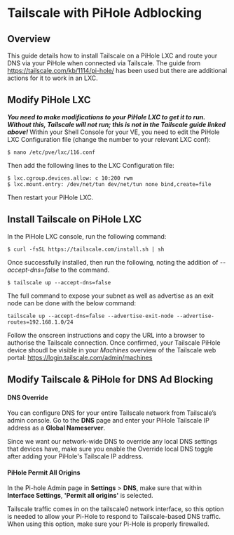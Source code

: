 # Tailscale with PiHole Adblocking
## Overview

This guide details how to install Tailscale on a PiHole LXC and route your DNS via your PiHole when connected via Tailscale. The guide from https://tailscale.com/kb/1114/pi-hole/ has been used but there are additional actions for it to work in an LXC.

## Modify PiHole LXC

***You need to make modifications to your PiHole LXC to get it to run. Without this, Tailscale will not run; this is not in the Tailscale guide linked above!*** Within your Shell Console for your VE, you need to edit the PiHole LXC Configuration file (change the number to your relevant LXC conf):

```
$ nano /etc/pve/lxc/116.conf
```

Then add the following lines to the LXC Configuration file:

```
$ lxc.cgroup.devices.allow: c 10:200 rwm
$ lxc.mount.entry: /dev/net/tun dev/net/tun none bind,create=file
```

Then restart your PiHole LXC.

## Install Tailscale on PiHole LXC

In the PiHole LXC console, run the following command:

```
$ curl -fsSL https://tailscale.com/install.sh | sh
```

Once successfully installed, then run the following, noting the addition of *--accept-dns=false* to the command.

```
$ tailscale up --accept-dns=false
```

The full command to expose your subnet as well as advertise as an exit node can be done with the below command:

```
tailscale up --accept-dns=false --advertise-exit-node --advertise-routes=192.168.1.0/24
```

Follow the onscreen instructions and copy the URL into a browser to authorise the Tailscale connection. Once confirmed, your Tailscale PiHole device shoudl be visible in your *Machines* overview of the Tailscale web portal: https://login.tailscale.com/admin/machines

## Modify Tailscale & PiHole for DNS Ad Blocking
#### DNS Override

You can configure DNS for your entire Tailscale network from Tailscale’s admin console. Go to the **DNS** page and enter your PiHole Tailscale IP address as a **Global Nameserver**.

Since we want our network-wide DNS to override any local DNS settings that devices have, make sure you enable the Override local DNS toggle after adding your PiHole's Tailscale IP address.

#### PiHole Permit All Origins
In the Pi-hole Admin page in **Settings** > **DNS**, make sure that within **Interface Settings**, **'Permit all origins'** is selected.

Tailscale traffic comes in on the tailscale0 network interface, so this option is needed to allow your Pi-Hole to respond to Tailscale-based DNS traffic. When using this option, make sure your Pi-Hole is properly firewalled.
